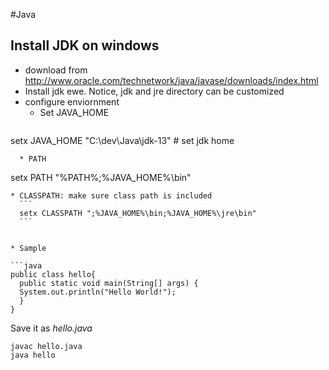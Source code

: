 #Java
## Install JDK on windows
* download from http://www.oracle.com/technetwork/java/javase/downloads/index.html
* Install jdk ewe. Notice, jdk and jre directory can be customized 
* configure enviornment
   * Set JAVA_HOME
   ```
setx JAVA_HOME "C:\dev\Java\jdk-13"  # set jdk home
```
  * PATH 
  ```
   setx PATH "%PATH%;%JAVA_HOME%\bin"
  ```
  * CLASSPATH: make sure class path is included
    ```
    setx CLASSPATH ";%JAVA_HOME%\bin;%JAVA_HOME%\jre\bin"
    ```
    

* Sample

 ```java
 public class hello{
    public static void main(String[] args) {
    System.out.println("Hello World!");
    }
}
 ```
 
Save it as *hello.java*
```
javac hello.java
java hello
```
